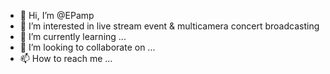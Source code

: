 - 👋 Hi, I’m @EPamp
- 👀 I’m interested in live stream event & multicamera concert broadcasting
- 🌱 I’m currently learning ...
- 💞️ I’m looking to collaborate on ...
- 📫 How to reach me ...

<!---
EPamp/EPamp is a ✨ special ✨ repository because its `README.md` (this file) appears on your GitHub profile.
You can click the Preview link to take a look at your changes.
--->
